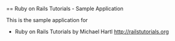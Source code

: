== Ruby on Rails Tutorials - Sample Application

This is the sample application for 
* Ruby on Rails Tutorials by Michael Hartl 
http://railstutorials.org

